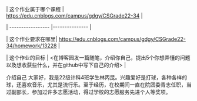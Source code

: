 | 这个作业属于哪个课程 | <https://edu.cnblogs.com/campus/gdgy/CSGrade22-34> |

| ----------------- |--------------- |

| 这个作业要求在哪里| <https://edu.cnblogs.com/campus/gdgy/CSGrade22-34/homework/13228> |

| 这个作业的目标 | <在博客园发一篇随笔，介绍你自己，提出5个你想弄懂的问题以及想收获些什么，并在github中写下自己的介绍> |

介绍自己
大家好，我是22级计科4班学生林丙昆。兴趣爱好是打球，各种各样的球，还喜欢音乐，尤其是流行乐。至于经历，在校期间一直在院团委青志任职，当过副部长，参加过许多志愿活动，得过学校的志愿服务先进个人等奖项。
